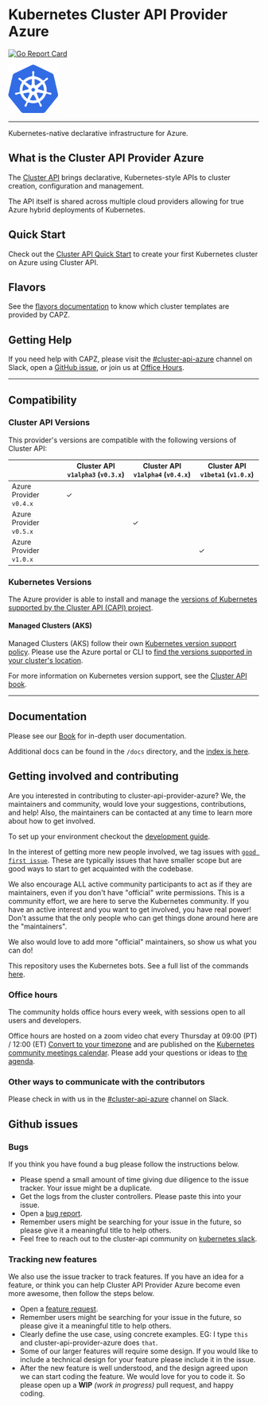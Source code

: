 # Kubernetes Cluster API Provider Azure

[![Go Report Card](https://goreportcard.com/badge/kubernetes-sigs/cluster-api-provider-azure)](https://goreportcard.com/report/kubernetes-sigs/cluster-api-provider-azure)

<img src="https://github.com/kubernetes/kubernetes/raw/master/logo/logo.png"  width="100">

------

Kubernetes-native declarative infrastructure for Azure.

## What is the Cluster API Provider Azure

The [Cluster API][cluster_api] brings declarative, Kubernetes-style APIs to cluster creation, configuration and management.

The API itself is shared across multiple cloud providers allowing for true Azure
hybrid deployments of Kubernetes.

## Quick Start

Check out the [Cluster API Quick Start][quickstart] to create your first Kubernetes cluster on Azure using Cluster API.

## Flavors

See the [flavors documentation][flavors_doc] to know which cluster templates are provided by CAPZ.


## Getting Help

If you need help with CAPZ, please visit the [#cluster-api-azure][slack] channel on Slack, open a [GitHub issue](#github-issues), or join us at [Office Hours](#office-hours).

------

## Compatibility

### Cluster API Versions

This provider's versions are compatible with the following versions of Cluster API:

| | Cluster API `v1alpha3` (`v0.3.x`) | Cluster API `v1alpha4` (`v0.4.x`) | Cluster API `v1beta1` (`v1.0.x`) |
|---|---|---|---|
|Azure Provider `v0.4.x` | ✓ |  |  |
|Azure Provider `v0.5.x` |  | ✓ |  |
|Azure Provider `v1.0.x` |  |  | ✓ |

### Kubernetes Versions

The Azure provider is able to install and manage the [versions of Kubernetes supported by the Cluster API (CAPI) project](https://cluster-api.sigs.k8s.io/reference/versions.html#supported-kubernetes-versions).


#### Managed Clusters (AKS)

Managed Clusters (AKS) follow their own [Kubernetes version support policy](https://docs.microsoft.com/en-us/azure/aks/supported-kubernetes-versions?tabs=azure-cli#kubernetes-version-support-policy). Please use the Azure portal or CLI to [find the versions supported in your cluster's location](https://docs.microsoft.com/en-us/azure/aks/supported-kubernetes-versions?tabs=azure-cli#azure-portal-and-cli-versions).

For more information on Kubernetes version support, see the [Cluster API book](https://cluster-api.sigs.k8s.io/reference/versions.html).

------

## Documentation

Please see our [Book](https://capz.sigs.k8s.io) for in-depth user documentation.

Additional docs can be found in the `/docs` directory, and the [index is here](https://github.com/kubernetes-sigs/cluster-api-provider-azure/blob/main/docs/README.md).


## Getting involved and contributing

Are you interested in contributing to cluster-api-provider-azure? We, the
maintainers and community, would love your suggestions, contributions, and help!
Also, the maintainers can be contacted at any time to learn more about how to get
involved.

To set up your environment checkout the [development guide](https://capz.sigs.k8s.io/developers/development.html).

In the interest of getting more new people involved, we tag issues with
[`good first issue`][good_first_issue].
These are typically issues that have smaller scope but are good ways to start
to get acquainted with the codebase.

We also encourage ALL active community participants to act as if they are
maintainers, even if you don't have "official" write permissions. This is a
community effort, we are here to serve the Kubernetes community. If you have an
active interest and you want to get involved, you have real power! Don't assume
that the only people who can get things done around here are the "maintainers".

We also would love to add more "official" maintainers, so show us what you can
do!

This repository uses the Kubernetes bots.  See a full list of the commands [here][prow].

### Office hours

The community holds office hours every week, with sessions open to all users and
developers.

Office hours are hosted on a zoom video chat every Thursday
at 09:00 (PT) / 12:00 (ET) [Convert to your timezone](http://www.thetimezoneconverter.com/?t=09:00&tz=PT%20%28Pacific%20Time%29)
and are published on the [Kubernetes community meetings calendar][gcal]. Please add your questions or ideas to [the agenda][capz_agenda].

### Other ways to communicate with the contributors

Please check in with us in the [#cluster-api-azure][slack] channel on Slack.

## Github issues

### Bugs

If you think you have found a bug please follow the instructions below.

- Please spend a small amount of time giving due diligence to the issue tracker. Your issue might be a duplicate.
- Get the logs from the cluster controllers. Please paste this into your issue.
- Open a [bug report][bug_report].
- Remember users might be searching for your issue in the future, so please give it a meaningful title to help others.
- Feel free to reach out to the cluster-api community on [kubernetes slack][slack_info].

### Tracking new features

We also use the issue tracker to track features. If you have an idea for a feature, or think you can help Cluster API Provider Azure become even more awesome, then follow the steps below.

- Open a [feature request][feature_request].
- Remember users might be searching for your issue in the future, so please
  give it a meaningful title to help others.
- Clearly define the use case, using concrete examples. EG: I type `this` and
  cluster-api-provider-azure does `that`.
- Some of our larger features will require some design. If you would like to
  include a technical design for your feature please include it in the issue.
- After the new feature is well understood, and the design agreed upon we can
  start coding the feature. We would love for you to code it. So please open
  up a **WIP** *(work in progress)* pull request, and happy coding.

<!-- References -->

[slack]: https://kubernetes.slack.com/messages/CEX9HENG7
[good_first_issue]: https://github.com/kubernetes-sigs/cluster-api-provider-azure/issues?q=is%3Aissue+is%3Aopen+sort%3Aupdated-desc+label%3A%22good+first+issue%22
[gcal]: https://calendar.google.com/calendar/embed?src=cgnt364vd8s86hr2phapfjc6uk%40group.calendar.google.com
[prow]: https://go.k8s.io/bot-commands
[bug_report]: https://github.com/kubernetes-sigs/cluster-api-provider-azure/issues/new?template=bug_report.md
[feature_request]: https://github.com/kubernetes-sigs/cluster-api-provider-azure/issues/new?template=feature_request.md
[slack_info]: https://github.com/kubernetes/community/tree/master/communication#slack
[cluster_api]: https://github.com/kubernetes-sigs/cluster-api
[quickstart]: https://cluster-api.sigs.k8s.io/user/quick-start.html
[flavors_doc]: https://github.com/kubernetes-sigs/cluster-api-provider-azure/blob/main/templates/flavors/README.md
[capz_agenda]: http://bit.ly/k8s-capz-agenda

